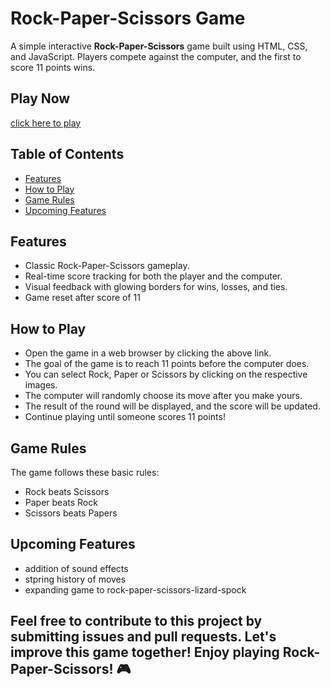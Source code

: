 # Rock-Paper-Scissors Game

A simple interactive **Rock-Paper-Scissors** game built using HTML, CSS, and JavaScript. Players compete against the computer, and the first to score 11 points wins.

## Play Now
[click here to play](https://vivek4nag.github.io/Rock-Paper-Scissors/)

## Table of Contents

- [Features](#features)
- [How to Play](#how-to-play)
- [Game Rules](#game-rules)
- [Upcoming Features](#upcoming-features)


## Features

- Classic Rock-Paper-Scissors gameplay.
- Real-time score tracking for both the player and the computer.
- Visual feedback with glowing borders for wins, losses, and ties.
- Game reset after score of 11

## How to Play

- Open the game in a web browser by clicking the above link.
- The goal of the game is to reach 11 points before the computer does.
- You can select Rock, Paper or Scissors by clicking on the respective images.
- The computer will randomly choose its move after you make yours.
- The result of the round will be displayed, and the score will be updated.
- Continue playing until someone scores 11 points!

## Game Rules

The game follows these basic rules:
- Rock beats Scissors
- Paper beats Rock
- Scissors beats Papers

## Upcoming Features

- addition of sound effects
- stpring history of moves
- expanding game to rock-paper-scissors-lizard-spock

Feel free to contribute to this project by submitting issues and pull requests. Let's improve this game together!
Enjoy playing Rock-Paper-Scissors! 🎮
-





